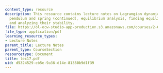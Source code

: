 ```yaml
---
content_type: resource
description: This resource contains lecture notes on Lagrangian dynamics, a cart with
  pendulum and spring (continued), equilibrium analysis, finding equilibrium points,
  and analyzing their stability.
file: https://ol-ocw-studio-app-production.s3.amazonaws.com/courses/2-003j-dynamics-and-control-i-spring-2007/d5324529eb5e9a36d14e81350b9d1f39_lec17.pdf
file_type: application/pdf
learning_resource_types:
- Lecture Notes
parent_title: Lecture Notes
parent_type: CourseSection
resourcetype: Document
title: lec17.pdf
uid: d5324529-eb5e-9a36-d14e-81350b9d1f39
---
```

